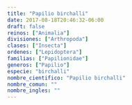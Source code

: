 ```yaml
---
title: "Papilio birchalli"
date: 2017-08-18T20:46:32-06:00
draft: false
reinos: ["Animalia"]
divisiones: ["Arthropoda"]
clases: ["Insecta"]
ordenes: ["Lepidoptera"]
familias: ["Papilionidae"]
generos: ["Papilio"]
especie: "birchalli"
nombre_cientifico: "Papilio birchalli"
nombre_comun: ""
nombre_ingles: ""
---
```

